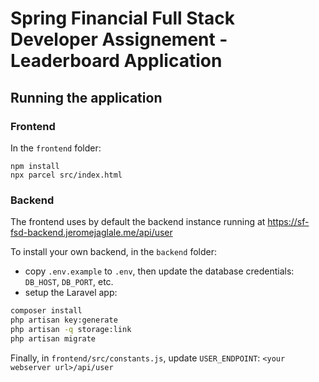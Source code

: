 # Spring Financial Full Stack Developer Assignement - Leaderboard Application

## Running the application

### Frontend
In the `frontend` folder:
```
npm install
npx parcel src/index.html
```

### Backend
The frontend uses by default the backend instance running at https://sf-fsd-backend.jeromejaglale.me/api/user

To install your own backend, in the `backend` folder:
- copy `.env.example` to `.env`, then update the database credentials: `DB_HOST`, `DB_PORT`, etc. 
- setup the Laravel app:
```bash
composer install
php artisan key:generate
php artisan -q storage:link
php artisan migrate
```

Finally, in `frontend/src/constants.js`, update `USER_ENDPOINT`: `<your webserver url>/api/user`